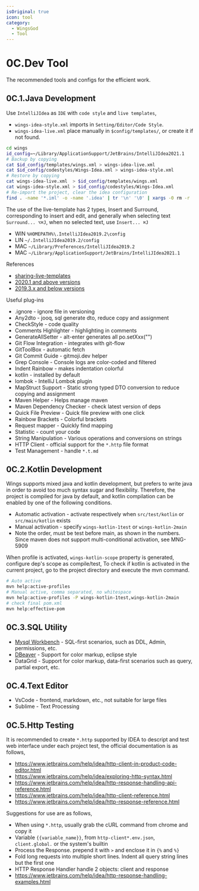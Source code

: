 ```yaml
---
isOriginal: true
icon: tool
category:
  - WingsGod
  - Tool
---
```


# 0C.Dev Tool

The recommended tools and configs for the efficient work.

## 0C.1.Java Development

Use `IntelliJIdea` as `IDE` with `code style` and `live templates`,

* `wings-idea-style.xml` imports in `Setting/Editor/Code Style`.
* `wings-idea-live.xml` place manually in `$config/templates/`, or create it if not found.

```bash
cd wings
id_config=~/Library/ApplicationSupport/JetBrains/IntelliJIdea2021.1
# Backup by copying
cat $id_config/templates/wings.xml > wings-idea-live.xml
cat $id_config/codestyles/Wings-Idea.xml > wings-idea-style.xml
# Restore by copying
cat wings-idea-live.xml  > $id_config/templates/wings.xml
cat wings-idea-style.xml > $id_config/codestyles/Wings-Idea.xml
# Re-import the project, clear the idea configuration
find . -name '*.iml' -o -name '.idea' | tr '\n' '\0' | xargs -0 rm -r
```

The use of the live-template has 2 types, Insert and Surround, corresponding to insert and edit,
and generally when selecting text `Surround... ⌥⌘J`, when no selected text, use `Insert... ⌘J`

* WIN `%HOMEPATH%\.IntelliJIdea2019.2\config`
* LIN `~/.IntelliJIdea2019.2/config`
* MAC `~/Library/Preferences/IntelliJIdea2019.2`
* MAC `~/Library/ApplicationSupport/JetBrains/IntelliJIdea2021.1`

References

* [sharing-live-templates](https://www.jetbrains.com/help/idea/sharing-live-templates.html)
* [2020.1 and above versions](https://www.jetbrains.com/help/idea/tuning-the-ide.html#default-dirs)
* [2019.3.x and below versions](https://www.jetbrains.com/help/idea/2019.3/tuning-the-ide.html#default-dirs)

Useful plug-ins

* .ignore - ignore file in versioning
* Any2dto - jooq, sql generate dto, reduce copy and assignment
* CheckStyle - code quality
* Comments Highlighter - highlighting in comments
* GenerateAllSetter - alt-enter generates all po.setXxx("")
* Git Flow Integration - integrates with git-flow
* GitToolBox - automatic fetch
* Git Commit Guide - gitmoji.dev helper
* Grep Console - Console logs are color-coded and filtered
* Indent Rainbow - makes indentation colorful
* kotlin - installed by default
* lombok - IntelliJ Lombok plugin
* MapStruct Support - Static strong typed DTO conversion to reduce copying and assignment
* Maven Helper - Helps manage maven
* Maven Dependency Checker - check latest version of deps
* Quick File Preview - Quick file preview with one click
* Rainbow Brackets - Colorful brackets
* Request mapper - Quickly find mapping
* Statistic - count your code
* String Manipulation - Various operations and conversions on strings
* HTTP Client - official support for the `*.http` file format
* Test Management - handle `*.t.md`


## 0C.2.Kotlin Development

Wings supports mixed java and kotlin development, but prefers to write java in order to avoid
too much syntax sugar and flexibility. Therefore, the project is compiled for java by default,
and kotlin compilation can be enabled by one of the following conditions.

* Automatic activation - activate respectively when `src/test/kotlin` or `src/main/kotlin` exists
* Manual activation - specify `wings-kotlin-1test` or `wings-kotlin-2main`
* Note the order, must be test before main, as shown in the numbers. Since maven does not
  support multi-conditional activation, see MNG-5909

When profile is activated, `wings-kotlin-scope` property is generated, configure dep's
scope as compile/test, To check if kotlin is activated in the current project,
go to the project directory and execute the mvn command.

```bash
# Auto active
mvn help:active-profiles
# Manual active, comma separated, no whitespace
mvn help:active-profiles -P wings-kotlin-1test,wings-kotlin-2main
# check final pom.xml
mvn help:effective-pom
```

## 0C.3.SQL Utility

* [Mysql Workbench](https://www.mysql.com/products/workbench/) - SQL-first scenarios, such as DDL, Admin, permissions, etc.
* [DBeaver](https://dbeaver.io) - Support for color markup, eclipse style
* DataGrid - Support for color markup, data-first scenarios such as query, partial export, etc.

## 0C.4.Text Editor

* VsCode - frontend, markdown, etc., not suitable for large files
* Sublime - Text Processing

## 0C.5.Http Testing

It is recommended to create `*.http` supported by IDEA to descript and test web interface under each project test,
the official documentation is as follows,

* <https://www.jetbrains.com/help/idea/http-client-in-product-code-editor.html>
* <https://www.jetbrains.com/help/idea/exploring-http-syntax.html>
* <https://www.jetbrains.com/help/idea/http-response-handling-api-reference.html>
* <https://www.jetbrains.com/help/idea/http-client-reference.html>
* <https://www.jetbrains.com/help/idea/http-response-reference.html>

Suggestions for use are as follows,

* When using `*.http`, usually grab the cURL command from chrome and copy it
* Variable `{{variable_name}}`, from `http-client*.env.json`, `client.global.` or the system's builtin
* Process the Response. prepend it with `>` and enclose it in `{%` and `%}`
* Fold long requests into multiple short lines. Indent all query string lines but the first one
* HTTP Response Handler handle 2 objects: client and response
* <https://www.jetbrains.com/help/idea/http-response-handling-examples.html>
